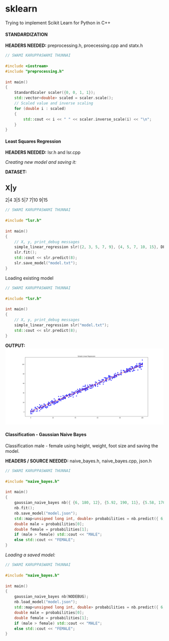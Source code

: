 # sklearn
Trying to implement Scikit Learn for Python in C++

#### STANDARDIZATION

**HEADERS NEEDED:** preprocessing.h, proecessing.cpp and statx.h

```c++
// SWAMI KARUPPASWAMI THUNNAI

#include <iostream>
#include "preprocessing.h"

int main()
{
	StandardScaler scaler({0, 0, 1, 1});
	std::vector<double> scaled = scaler.scale();
	// Scaled value and inverse scaling
	for (double i : scaled)
	{
		std::cout << i << " " << scaler.inverse_scale(i) << "\n";
	}
}
```

#### Least Squares Regression

**HEADERS NEEDED:** lsr.h and lsr.cpp

_Creating new model and saving it:_<br/>

**DATASET:**

X|y
----
2|4
3|5
5|7
7|10
9|15

```c++
// SWAMI KARUPPASWAMI THUNNAI

#include "lsr.h"

int main()
{
	// X, y, print_debug messages
	simple_linear_regression slr({2, 3, 5, 7, 9}, {4, 5, 7, 10, 15}, DEBUG);
	slr.fit();
	std::cout << slr.predict(8);
	slr.save_model("model.txt");
}
```


Loading existing model

```c++
// SWAMI KARUPPASWAMI THUNNAI

#include "lsr.h"

int main()
{
	// X, y, print_debug messages
	simple_linear_regression slr("model.txt");
	std::cout << slr.predict(8);
}

```

**OUTPUT:**
![](static/slr.png)


#### Classification - Gaussian Naive Bayes

Classification male - female using height, weight, foot size and saving the model.

**HEADERS / SOURCE NEEDED:** naive_bayes.h, naive_bayes.cpp, json.h

```c++
// SWAMI KARUPPASWAMI THUNNAI

#include "naive_bayes.h"

int main()
{
	gaussian_naive_bayes nb({ {6, 180, 12}, {5.92, 190, 11}, {5.58, 170, 12}, {5.92, 165, 10}, {5, 100, 6}, {5.5, 150, 8}, {5.42, 130, 7}, {5.75, 150, 9} }, { 0, 0, 0, 0, 1, 1, 1, 1 }, DEBUG);
	nb.fit();
	nb.save_model("model.json");
	std::map<unsigned long int, double> probabilities = nb.predict({ 6, 130, 8 });
	double male = probabilities[0];
	double female = probabilities[1];
	if (male > female) std::cout << "MALE";
	else std::cout << "FEMALE";
}
```

_Loading a saved model:_

```c++
// SWAMI KARUPPASWAMI THUNNAI

#include "naive_bayes.h"

int main()
{
	gaussian_naive_bayes nb(NODEBUG);
	nb.load_model("model.json");
	std::map<unsigned long int, double> probabilities = nb.predict({ 6, 130, 8 });
	double male = probabilities[0];
	double female = probabilities[1];
	if (male > female) std::cout << "MALE";
	else std::cout << "FEMALE";
}
```
